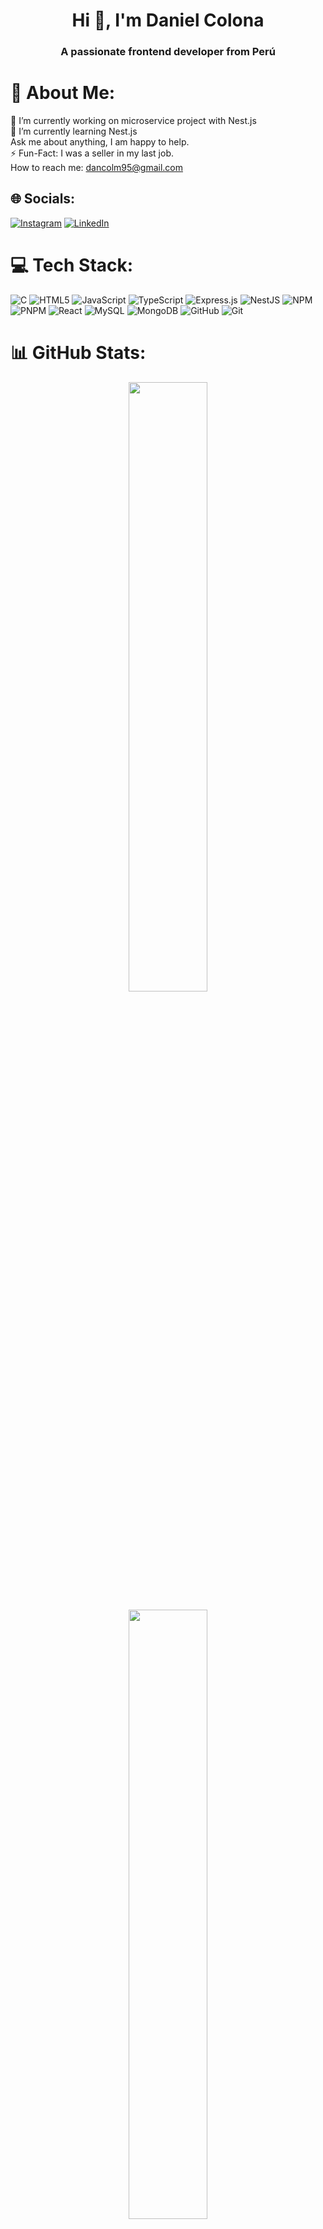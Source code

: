 <!-- Your title -->
<h1 align="center">Hi 👋, I'm Daniel Colona</h1>
<h3 align="center">A passionate frontend developer from Perú</h3>

# 💫 About Me:
🔭 I’m currently working on microservice project with Nest.js<br>🌱 I’m currently learning Nest.js<br>Ask me about anything, I am happy to help.<br>⚡ Fun-Fact: I was a seller in my last job.<br>How to reach me: dancolm95@gmail.com


## 🌐 Socials:
[![Instagram](https://img.shields.io/badge/Instagram-%23E4405F.svg?logo=Instagram&logoColor=white)](https://instagram.com/Daniel_Colona) [![LinkedIn](https://img.shields.io/badge/LinkedIn-%230077B5.svg?logo=linkedin&logoColor=white)](https://linkedin.com/in/daniel-colona-merino/) 

# 💻 Tech Stack:
![C](https://img.shields.io/badge/c-%2300599C.svg?style=for-the-badge&logo=c&logoColor=white) ![HTML5](https://img.shields.io/badge/html5-%23E34F26.svg?style=for-the-badge&logo=html5&logoColor=white) ![JavaScript](https://img.shields.io/badge/javascript-%23323330.svg?style=for-the-badge&logo=javascript&logoColor=%23F7DF1E) ![TypeScript](https://img.shields.io/badge/typescript-%23007ACC.svg?style=for-the-badge&logo=typescript&logoColor=white) ![Express.js](https://img.shields.io/badge/express.js-%23404d59.svg?style=for-the-badge&logo=express&logoColor=%2361DAFB) ![NestJS](https://img.shields.io/badge/nestjs-%23E0234E.svg?style=for-the-badge&logo=nestjs&logoColor=white) ![NPM](https://img.shields.io/badge/NPM-%23CB3837.svg?style=for-the-badge&logo=npm&logoColor=white) ![PNPM](https://img.shields.io/badge/pnpm-%234a4a4a.svg?style=for-the-badge&logo=pnpm&logoColor=f69220) ![React](https://img.shields.io/badge/react-%2320232a.svg?style=for-the-badge&logo=react&logoColor=%2361DAFB) ![MySQL](https://img.shields.io/badge/mysql-4479A1.svg?style=for-the-badge&logo=mysql&logoColor=white) ![MongoDB](https://img.shields.io/badge/MongoDB-%234ea94b.svg?style=for-the-badge&logo=mongodb&logoColor=white) ![GitHub](https://img.shields.io/badge/github-%23121011.svg?style=for-the-badge&logo=github&logoColor=white) ![Git](https://img.shields.io/badge/git-%23F05033.svg?style=for-the-badge&logo=git&logoColor=white)
# 📊 GitHub Stats:
<p align="center">
  <img src="https://github-readme-stats.vercel.app/api?username=Dancolm95&theme=dark&hide_border=false&include_all_commits=false&count_private=false" style="max-width: 600px; width: 50%;" />
</p>

<p align="center">
  <img src="https://nirzak-streak-stats.vercel.app/?user=Dancolm95&theme=dark&hide_border=false" style="max-width: 600px; width: 50%;" />
</p>

<p align="center">
  <img src="https://github-readme-stats.vercel.app/api/top-langs/?username=Dancolm95&theme=dark&hide_border=false&include_all_commits=false&count_private=false&layout=compact" style="max-width: 600px; width: 50%;" />
</p>


### ✍️ Random Dev Quote
<p align="center">
  <img src="https://quotes-github-readme.vercel.app/api?type=horizontal&theme=radical" style="max-width: 600px; width: 60%;" />
</p>


-----

